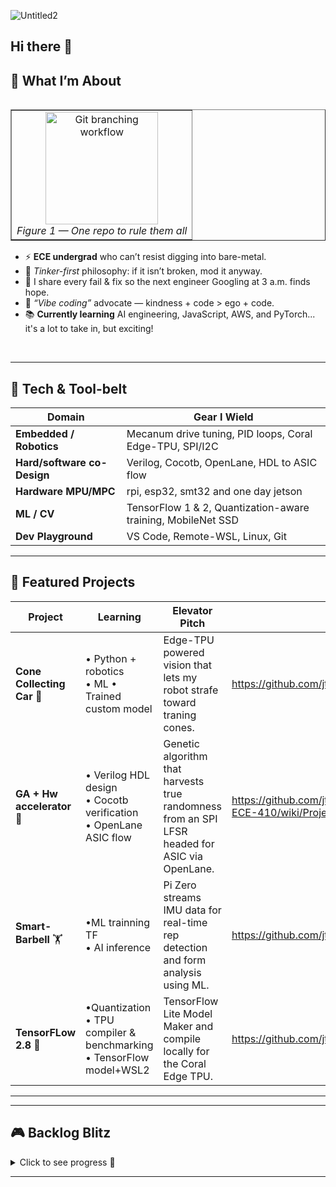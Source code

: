 ![Untitled2](https://github.com/user-attachments/assets/a9f3cc4c-93eb-4b2f-9f34-9e56f8a83dac)

## Hi there 👋

<!--
**jtristan123/jtristan123** is a ✨ _special_ ✨ repository because its `README.md` (this file) appears on your GitHub profile.

Here are some ideas to get you started:

- 🔭 I’m currently working on ...
- 🌱 I’m currently learning ...
- 👯 I’m looking to collaborate on ...
- 🤔 I’m looking for help with ...
- 💬 Ask me about ...
- 📫 How to reach me: ...
- 😄 Pronouns: ...
- ⚡ Fun fact: ...
-->

<!-- ————————————————————————————————————————————
   Hi-there banner (generated with shields.io)
   ———————————————————————————————————————————— -->

## 🤖 What I’m About
<table align="right" cellpadding="6" cellspacing="0" border="1">
<tr><td align="center">
  <img src="https://github.com/user-attachments/assets/51ef10e1-c081-405a-a747-92be5e6f142a"
       alt="Git branching workflow" width="180"><br>
  <em>Figure&nbsp;1 — One repo to rule them all</em>
</td></tr>
</table>

* ⚡ **ECE undergrad** who can’t resist digging into bare-metal.
* 🔧 *Tinker-first* philosophy: if it isn’t broken, mod it anyway.
* 🤝 I share every fail & fix so the next engineer Googling at 3 a.m. finds hope.
* 💬 *“Vibe coding”* advocate — kindness + code > ego + code.
* 📚 **Currently learning** AI engineering, JavaScript, AWS, and PyTorch... it's a lot to take in, but exciting!

<br clear="all">

---

## 🔨 Tech & Tool-belt

| Domain | Gear I Wield |
|--------|--------------|
| **Embedded / Robotics** | Mecanum drive tuning, PID loops, Coral Edge-TPU, SPI/I2C |
| **Hard/software co-Design** | Verilog, Cocotb, OpenLane, HDL to ASIC flow |
| **Hardware MPU/MPC** | rpi, esp32, smt32 and one day jetson |
| **ML / CV** | TensorFlow 1 & 2, Quantization-aware training, MobileNet SSD |
| **Dev Playground** | VS Code, Remote-WSL, Linux, Git |

---

## 🚀 Featured Projects

| Project | Learning | Elevator Pitch | Repo |
|---------|----------|----------------|------| 
| **Cone Collecting Car** 🤖 | • Python + robotics <br>• ML • Trained custom model  | Edge-TPU powered vision that lets my robot strafe toward traning cones. | https://github.com/jtristan123/Project-CCC |
| **GA + Hw accelerator** 🔬 | • Verilog HDL design<br>• Cocotb verification<br>• OpenLane ASIC flow | Genetic algorithm that harvests true randomness from an SPI LFSR  headed for ASIC via OpenLane. |https://github.com/jtristan123/HW-for-AI-ML-ECE-410/wiki/Project-GA| 
| **Smart-Barbell** 🏋️ | •ML trainning TF<br> • AI inference | Pi Zero streams IMU data for real-time rep detection and form analysis using ML. |https://github.com/jtristan123/smartbarbell|
| **TensorFLow 2.8** 📖 |•Quantization<br>• TPU compiler & benchmarking<br> • TensorFlow model+WSL2<br> | TensorFlow Lite Model Maker and compile locally for the Coral Edge TPU. |https://github.com/jtristan123/Train_TFLite_model| 


---


---

## 🎮 Backlog Blitz

<details>
<summary>Click to see progress&nbsp;📂</summary>

| Game | Playing | Done |
|------|:------:|:----:|
| Halo 2 | ⌛ | ✅ |
| Monster Hunter Wilds | 🎮 |  |
| …and 28 more |   |   |

</details>

---



